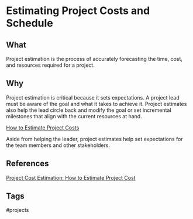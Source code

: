 # Estimating Project Costs and Schedule

## What
Project estimation is the process of accurately forecasting the time, cost, and resources required for a project.  

## Why
Project estimation is critical because it sets expectations. A project lead must be aware of the goal and what it takes to achieve it. Project estimates also help the lead circle back and modify the goal or set incremental milestones that align with the current resources at hand.  

[How to Estimate Project Costs](../202312060349)  

Aside from helping the leader, project estimates help set expectations for the team members and other stakeholders.  

## References
[Project Cost Estimation: How to Estimate Project Cost](https://www.projectmanager.com/blog/cost-estimation-for-projects)

## Tags
#projects
